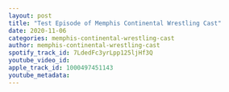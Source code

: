 ```yaml
---
layout: post
title: "Test Episode of Memphis Continental Wrestling Cast"
date: 2020-11-06
categories: memphis-continental-wrestling-cast
author: memphis-continental-wrestling-cast
spotify_track_id: 7LdedFc3yrLpp125ljHf3Q
youtube_video_id: 
apple_track_id: 1000497451143
youtube_metadata: 
---
```

